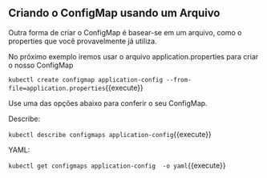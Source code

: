 
## Criando o ConfigMap usando um Arquivo

Outra forma de criar o ConfigMap é basear-se em um arquivo, como o properties que você provavelmente já utiliza.

No próximo exemplo iremos usar o arquivo application.properties para criar o nosso ConfigMap

`kubectl create configmap application-config --from-file=application.properties`{{execute}}

Use uma das opções abaixo para conferir o seu ConfigMap.

Describe:

`kubectl describe configmaps application-config`{{execute}}

YAML:

`kubectl get configmaps application-config  -o yaml`{{execute}}
